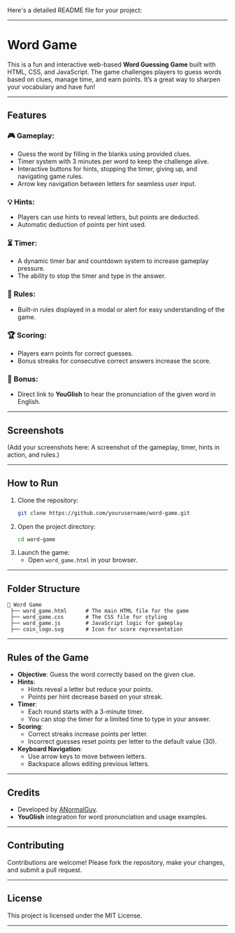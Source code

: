 Here's a detailed README file for your project:

---

# Word Game

This is a fun and interactive web-based **Word Guessing Game** built with HTML, CSS, and JavaScript. The game challenges players to guess words based on clues, manage time, and earn points. It’s a great way to sharpen your vocabulary and have fun!

---

## Features

### 🎮 Gameplay:
- Guess the word by filling in the blanks using provided clues.
- Timer system with 3 minutes per word to keep the challenge alive.
- Interactive buttons for hints, stopping the timer, giving up, and navigating game rules.
- Arrow key navigation between letters for seamless user input.

### 💡 Hints:
- Players can use hints to reveal letters, but points are deducted.
- Automatic deduction of points per hint used.

### ⏳ Timer:
- A dynamic timer bar and countdown system to increase gameplay pressure.
- The ability to stop the timer and type in the answer.

### 📖 Rules:
- Built-in rules displayed in a modal or alert for easy understanding of the game.

### 🏆 Scoring:
- Players earn points for correct guesses.
- Bonus streaks for consecutive correct answers increase the score.

### 🎵 Bonus:
- Direct link to **YouGlish** to hear the pronunciation of the given word in English.

---

## Screenshots

(Add your screenshots here: A screenshot of the gameplay, timer, hints in action, and rules.)

---

## How to Run

1. Clone the repository:
   ```bash
   git clone https://github.com/yourusername/word-game.git
   ```
2. Open the project directory:
   ```bash
   cd word-game
   ```
3. Launch the game:
   - Open `word_game.html` in your browser.

---

## Folder Structure

```
📂 Word Game
 ├── word_game.html      # The main HTML file for the game
 ├── word_game.css       # The CSS file for styling
 ├── word_game.js        # JavaScript logic for gameplay
 ├── coin_logo.svg       # Icon for score representation
```

---

## Rules of the Game

- **Objective**: Guess the word correctly based on the given clue.
- **Hints**:
  - Hints reveal a letter but reduce your points.
  - Points per hint decrease based on your streak.
- **Timer**:
  - Each round starts with a 3-minute timer.
  - You can stop the timer for a limited time to type in your answer.
- **Scoring**:
  - Correct streaks increase points per letter.
  - Incorrect guesses reset points per letter to the default value (30).
- **Keyboard Navigation**:
  - Use arrow keys to move between letters.
  - Backspace allows editing previous letters.

---

## Credits

- Developed by [ANormalGuy](https://github.com/anormalguy96).
- **YouGlish** integration for word pronunciation and usage examples.

---

## Contributing

Contributions are welcome! Please fork the repository, make your changes, and submit a pull request.

---

## License

This project is licensed under the MIT License.

---
